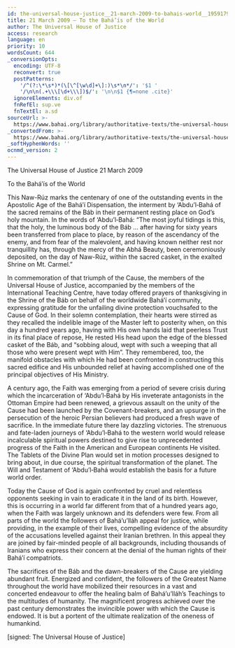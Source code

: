 ```yaml
---
id: the-universal-house-justice__21-march-2009-to-bahais-world__1959179120__en
title: 21 March 2009 – To the Bahá’ís of the World
author: The Universal House of Justice
access: research
language: en
priority: 10
wordsCount: 644
_conversionOpts:
  encoding: UTF-8
  reconvert: true
  postPatterns:
    '/^(?:\*\s*)*(\[\^[\w\d]+\]:)\s*\n*/': '$1 '
    '/\n\n(.+\\\[\d+\\\])$/': '\n\n$1 {¶=none .cite}'
  ignoreElements: div.of
  fnRefEl: sup.ve
  fnTextEl: a.sd
sourceUrl: >-
  https://www.bahai.org/library/authoritative-texts/the-universal-house-of-justice/messages/20090321_001/20090321_001.xhtml
_convertedFrom: >-
  https://www.bahai.org/library/authoritative-texts/the-universal-house-of-justice/messages/20090321_001/20090321_001.xhtml
_softHyphenWords: ''
ocnmd_version: 2
---
```

The Universal House of Justice
21 March 2009

To the Bahá’ís of the World

This Naw-Rúz marks the centenary of one of the outstanding events in the Apostolic Age of the Bahá’í Dispensation, the interment by ‘Abdu’l‑Bahá of the sacred remains of the Báb in their permanent resting place on God’s holy mountain. In the words of ‘Abdu’l‑Bahá: “The most joyful tidings is this, that the holy, the luminous body of the Báb … after having for sixty years been transferred from place to place, by reason of the ascendancy of the enemy, and from fear of the malevolent, and having known neither rest nor tranquillity has, through the mercy of the Abhá Beauty, been ceremoniously deposited, on the day of Naw-Rúz, within the sacred casket, in the exalted Shrine on Mt. Carmel.”

In commemoration of that triumph of the Cause, the members of the Universal House of Justice, accompanied by the members of the International Teaching Centre, have today offered prayers of thanksgiving in the Shrine of the Báb on behalf of the worldwide Bahá’í community, expressing gratitude for the unfailing divine protection vouchsafed to the Cause of God. In their solemn contemplation, their hearts were stirred as they recalled the indelible image of the Master left to posterity when, on this day a hundred years ago, having with His own hands laid that peerless Trust in its final place of repose, He rested His head upon the edge of the blessed casket of the Báb, and “sobbing aloud, wept with such a weeping that all those who were present wept with Him”. They remembered, too, the manifold obstacles with which He had been confronted in constructing this sacred edifice and His unbounded relief at having accomplished one of the principal objectives of His Ministry.

A century ago, the Faith was emerging from a period of severe crisis during which the incarceration of ‘Abdu’l‑Bahá by His inveterate antagonists in the Ottoman Empire had been renewed, a grievous assault on the unity of the Cause had been launched by the Covenant-breakers, and an upsurge in the persecution of the heroic Persian believers had produced a fresh wave of sacrifice. In the immediate future there lay dazzling victories. The strenuous and fate-laden journeys of ‘Abdu’l‑Bahá to the western world would release incalculable spiritual powers destined to give rise to unprecedented progress of the Faith in the American and European continents He visited. The Tablets of the Divine Plan would set in motion processes designed to bring about, in due course, the spiritual transformation of the planet. The Will and Testament of ‘Abdu’l‑Bahá would establish the basis for a future world order.

Today the Cause of God is again confronted by cruel and relentless opponents seeking in vain to eradicate it in the land of its birth. However, this is occurring in a world far different from that of a hundred years ago, when the Faith was largely unknown and its defenders were few. From all parts of the world the followers of Bahá’u’lláh appeal for justice, while providing, in the example of their lives, compelling evidence of the absurdity of the accusations levelled against their Iranian brethren. In this appeal they are joined by fair-minded people of all backgrounds, including thousands of Iranians who express their concern at the denial of the human rights of their Bahá’í compatriots.

The sacrifices of the Báb and the dawn-breakers of the Cause are yielding abundant fruit. Energized and confident, the followers of the Greatest Name throughout the world have mobilized their resources in a vast and concerted endeavour to offer the healing balm of Bahá’u’lláh’s Teachings to the multitudes of humanity. The magnificent progress achieved over the past century demonstrates the invincible power with which the Cause is endowed. It is but a portent of the ultimate realization of the oneness of humankind.

\[signed: The Universal House of Justice\]
